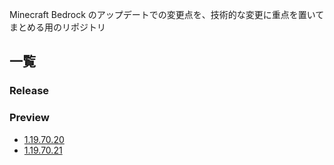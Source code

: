 Minecraft Bedrock のアップデートでの変更点を、技術的な変更に重点を置いてまとめる用のリポジトリ

## 一覧

### Release

### Preview

-   [1.19.70.20](./preview/1.19.70.20/changes.md)
-   [1.19.70.21](./preview/1.19.70.21/changes.md)
